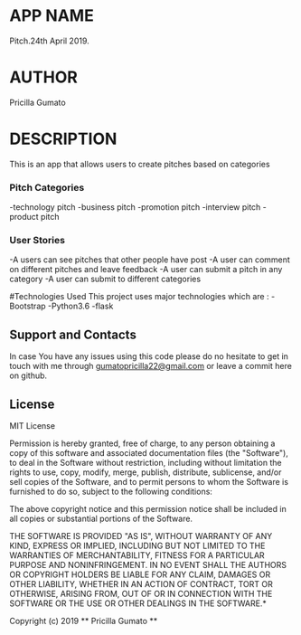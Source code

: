 # APP NAME
Pitch.24th April 2019.
# AUTHOR
Pricilla Gumato

# DESCRIPTION
This is an app that allows users to create pitches based on categories
### Pitch Categories
-technology pitch
-business pitch
-promotion pitch
-interview pitch
-product pitch
### User Stories
-A users can see pitches that other people have post
-A user can comment on different pitches and leave feedback
-A user can submit a pitch in any category
-A user can submit to different categories


#Technologies Used
This project uses major technologies which are :
-Bootstrap
-Python3.6
-flask
## Support and Contacts
In case You have any issues using this code please do no hesitate to get in touch with me through gumatopricilla22@gmail.com or leave a commit here on github.

## License
 MIT License

Permission is hereby granted, free of charge, to any person obtaining a copy of this software and associated documentation files (the "Software"), to deal in the Software without restriction, including without limitation the rights to use, copy, modify, merge, publish, distribute, sublicense, and/or sell copies of the Software, and to permit persons to whom the Software is furnished to do so, subject to the following conditions:

The above copyright notice and this permission notice shall be included in all copies or substantial portions of the Software.

THE SOFTWARE IS PROVIDED "AS IS", WITHOUT WARRANTY OF ANY KIND, EXPRESS OR IMPLIED, INCLUDING BUT NOT LIMITED TO THE WARRANTIES OF MERCHANTABILITY, FITNESS FOR A PARTICULAR PURPOSE AND NONINFRINGEMENT. IN NO EVENT SHALL THE AUTHORS OR COPYRIGHT HOLDERS BE LIABLE FOR ANY CLAIM, DAMAGES OR OTHER LIABILITY, WHETHER IN AN ACTION OF CONTRACT, TORT OR OTHERWISE, ARISING FROM, OUT OF OR IN CONNECTION WITH THE SOFTWARE OR THE USE OR OTHER DEALINGS IN THE SOFTWARE.*

Copyright (c) 2019 ** Pricilla Gumato **
